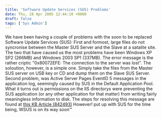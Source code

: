 ```yaml
---
title: 'Software Update Services (SUS) Problems'
date: Thu, 28 Apr 2005 12:44:10 +0000
draft: false
tags: ['Sys Admin']
---
```


We have been having a couple of problems with the soon to be replaced Software Update Services (SUS): First and formost, large files do not syncronise between the Master SUS Server and the Slave at a satalite site. The two that have caused us the most problems have been Windows XP SP2 (266MB) and Windows 2003 SP1 (337MB). The error message is the rather criptic "0x80072EFE: The connection to the server was lost". The soloution, however, is a simple one. Simply take the files from the Master SUS server on USB key or CD and dump them on the Slave SUS Server. Second problem, was Active Server Pages EventID 5 messages in the application log, seemingly caused by SUS in the Default Application Pool. What it turns out is permissions on the IIS directorys were preventing the SUS application (or any other application for that matter) from writing fairly meaningless information to disk. The steps for resolving this message are found at [this KB Article (842493)](http://support.microsoft.com/?kbid=842493) However! put up with SUS for the time being, WSUS is on its way soon™